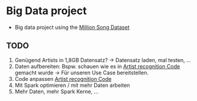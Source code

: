 # Big Data project

- Big data project using the [Million Song Dataset](http://millionsongdataset.com/)

## TODO

1. Genügend Artists in 1,8GB Datensatz? -> Datensatz laden, mal testen, ...
2. Daten aufbereiten: Bspw. schauen wie es in [Artist recognition Code](https://github.com/tbertinmahieux/MSongsDB/tree/master/Tasks_Demos/ArtistRecognition) gemacht wurde -> Für unseren Use Case bereitstellen.
3. Code anpassen [Artist recognition Code](https://github.com/tbertinmahieux/MSongsDB/tree/master/Tasks_Demos/ArtistRecognition)
4. Mit Spark optimieren / mit mehr Daten arbeiten
5. Mehr Daten, mehr Spark Kerne, ...
